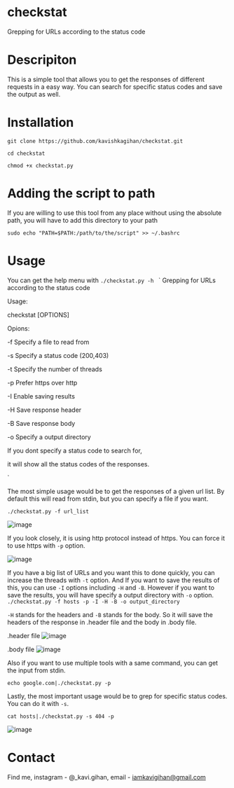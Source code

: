 # checkstat
Grepping for URLs according to the status code

# Descripiton
This is a simple tool that allows you to get the responses of different requests in a easy way. You can search for specific status codes and save the output as well. 

# Installation
`git clone https://github.com/kavishkagihan/checkstat.git`

`cd checkstat`

`chmod +x checkstat.py`


# Adding the script to path
If you are willing to use this tool from any place without using the absolute path, you will have to add this directory to your path

`sudo echo "PATH=$PATH:/path/to/the/script" >> ~/.bashrc`

# Usage
You can get the help menu with   `./checkstat.py -h `
`
Grepping for URLs according to the status code


Usage:

   checkstat [OPTIONS]
   

Opions:

   -f 		Specify a file to read from
   
   -s 		Specify a status code (200,403)
   
   -t 		Specify the number of threads
   
   -p 		Prefer https over http
   
   -I 		Enable saving results
   
   -H 		Save response header
   
   -B 		Save response body
   
   -o 		Specify a output directory
   

If you dont specify a status code to search for,

it will show all the status codes of the responses.

`


The most simple usage would be to get the responses of a given url list. By default this will read from stdin, but you can specify a file if you want.

`./checkstat.py -f url_list`

![image](https://user-images.githubusercontent.com/85458014/123794611-8c174880-d8d2-11eb-9e74-a078060301b5.png)

If you look closely, it is using http protocol instead of https. You can force it to use https with `-p` option.

![image](https://user-images.githubusercontent.com/85458014/123794792-cb459980-d8d2-11eb-9351-2511e47c6b51.png)

If you have a big list of URLs and you want this to done quickly, you can increase the threads with `-t` option.
And If you want to save the results of this, you can use `-I` options including `-H` and `-B`. However if you want to save the results, you will have specify a output directory with `-o` option.
`./checkstat.py -f hosts -p -I -H -B -o output_directory`

`-H` stands for the headers and `-B` stands for the body. So it will save the headers of the response in .header file and the body in .body file.


.header file
![image](https://user-images.githubusercontent.com/85458014/123796227-6db24c80-d8d4-11eb-8f9b-b6817c6b2065.png)


.body file
![image](https://user-images.githubusercontent.com/85458014/123796255-760a8780-d8d4-11eb-8d48-c818e24455a1.png)

Also if you want to use multiple tools with a same command, you can get the input from stdin.

`echo google.com|./checkstat.py -p`

Lastly, the most important usage would be to grep for specific status codes. You can do it with `-s`.

`cat hosts|./checkstat.py -s 404 -p`

![image](https://user-images.githubusercontent.com/85458014/123796841-15c81580-d8d5-11eb-8c54-2aa3be623706.png)

# Contact
Find me, instagram - @_kavi.gihan, email - iamkavigihan@gmail.com







